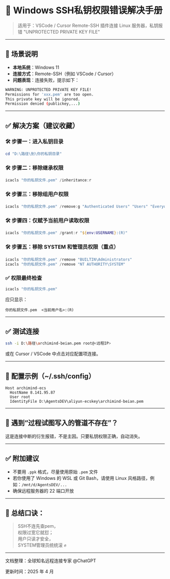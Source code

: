 # 🧠 Windows SSH私钥权限错误解决手册

> 适用于：VSCode / Cursor Remote-SSH 插件连接 Linux 服务器，私钥报错 "UNPROTECTED PRIVATE KEY FILE"

---

## 📌 场景说明

- **本地系统**：Windows 11
- **连接方式**：Remote-SSH（例如 VSCode / Cursor）
- **问题表现**：连接失败，提示如下：

```bash
WARNING: UNPROTECTED PRIVATE KEY FILE!
Permissions for 'xxx.pem' are too open.
This private key will be ignored.
Permission denied (publickey,...)
```

---

## ✅ 解决方案（建议收藏）

### 🛠 步骤一：进入私钥目录

```powershell
cd "D:\路径\到\你的私钥目录"
```

### 🛠 步骤二：移除继承权限

```powershell
icacls "你的私钥文件.pem" /inheritance:r
```

### 🛠 步骤三：移除组用户权限

```powershell
icacls "你的私钥文件.pem" /remove:g "Authenticated Users" "Users" "Everyone"
```

### 🛠 步骤四：仅赋予当前用户读取权限

```powershell
icacls "你的私钥文件.pem" /grant:r "${env:USERNAME}:(R)"
```

### 🛠 步骤五：移除 SYSTEM 和管理员权限（重点）

```powershell
icacls "你的私钥文件.pem" /remove "BUILTIN\Administrators"
icacls "你的私钥文件.pem" /remove "NT AUTHORITY\SYSTEM"
```

### ✅ 权限最终检查

```powershell
icacls "你的私钥文件.pem"
```

应只显示：

```plaintext
你的私钥文件.pem  <当前用户名>:(R)
```

---

## ✅ 测试连接

```bash
ssh -i D:\路径\archimind-beian.pem root@<远程IP>
```

或在 Cursor / VSCode 中点击对应配置项连接。

---

## 📁 配置示例（~/.ssh/config）

```ssh
Host archimind-ecs
  HostName 8.141.95.87
  User root
  IdentityFile D:\AgentsDEV\aliyun-ecskey\archimind-beian.pem
```

---

## 🧯 遇到“过程试图写入的管道不存在”？

这是连接中断的衍生报错，不是主因。只要私钥权限正确，自动消失。

---

## ✅ 附加建议

- 不要用 `.ppk` 格式，尽量使用原始 `.pem` 文件
- 若你使用了 Windows 的 WSL 或 Git Bash，请使用 Linux 风格路径，例如：`/mnt/d/AgentsDEV/...`
- 确保远程服务器的 22 端口开放

---

## 🧠 总结口诀：

> SSH不连先查pem，  
> 权限过宽它就怼；  
> 用户只读才安全，  
> SYSTEM管理员统统滚 ✊

---

文档整理：全球知名远程连接专家 @ChatGPT

更新时间：2025 年 4 月
